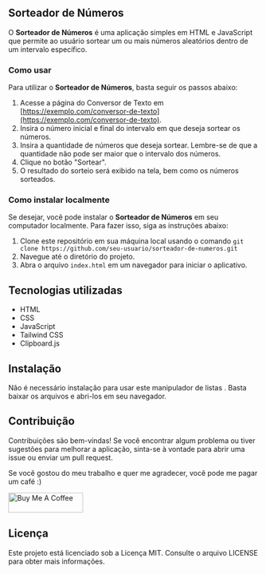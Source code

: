 Sorteador de Números
--------------------

O **Sorteador de Números** é uma aplicação simples em HTML e JavaScript que permite ao usuário sortear um ou mais números aleatórios dentro de um intervalo específico. 

### Como usar

Para utilizar o **Sorteador de Números**, basta seguir os passos abaixo:

1.  Acesse a página do Conversor de Texto em [https://exemplo.com/conversor-de-texto](https://exemplo.com/conversor-de-texto).
2.  Insira o número inicial e final do intervalo em que deseja sortear os números.
3.  Insira a quantidade de números que deseja sortear. Lembre-se de que a quantidade não pode ser maior que o intervalo dos números.
4.  Clique no botão "Sortear".
5.  O resultado do sorteio será exibido na tela, bem como os números sorteados.

### Como instalar localmente

Se desejar, você pode instalar o **Sorteador de Números** em seu computador localmente. Para fazer isso, siga as instruções abaixo:

1.  Clone este repositório em sua máquina local usando o comando 
```git clone https://github.com/seu-usuario/sorteador-de-numeros.git```
3.  Navegue até o diretório do projeto.
4.  Abra o arquivo `index.html` em um navegador para iniciar o aplicativo.

Tecnologias utilizadas
----------------------

*   HTML
*   CSS
*   JavaScript
*   Tailwind CSS
*   Clipboard.js

Instalação
----------

Não é necessário instalação para usar este manipulador de listas . Basta baixar os arquivos e abri-los em seu navegador.

Contribuição
------------

Contribuições são bem-vindas! Se você encontrar algum problema ou tiver sugestões para melhorar a aplicação, sinta-se à vontade para abrir uma issue ou enviar um pull request.

Se você gostou do meu trabalho e quer me agradecer, você pode me pagar um café :)

<a href="https://www.paypal.com/donate/?hosted_button_id=SFR785YEYHC4E" target="_blank"><img src="https://cdn.buymeacoffee.com/buttons/v2/default-yellow.png" alt="Buy Me A Coffee" style="height: 40px !important;width: 150px !important;" ></a>


Licença
-------

Este projeto está licenciado sob a Licença MIT. Consulte o arquivo LICENSE para obter mais informações.
